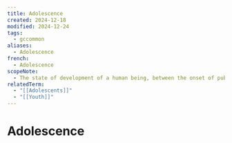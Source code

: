 ```yaml
---
title: Adolescence
created: 2024-12-18
modified: 2024-12-24
tags:
  - gccommon
aliases:
  - Adolescence
french:
  - Adolescence
scopeNote:
  - The state of development of a human being, between the onset of puberty and adulthood.
relatedTerm:
  - "[[Adolescents]]"
  - "[[Youth]]"
---
```

# Adolescence
